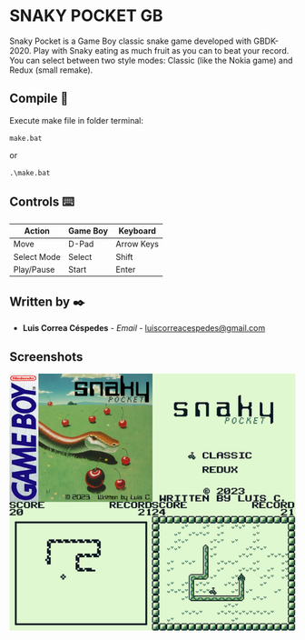 # SNAKY POCKET GB

Snaky Pocket is a Game Boy classic snake game developed with GBDK-2020. Play with Snaky eating as much fruit as you can to beat your record. You can select between two style modes: Classic (like the Nokia game) and Redux (small remake).

## Compile 🔧

Execute make file in folder terminal:

```
make.bat
```
or
```
.\make.bat
```

## Controls ⌨️

| Action  | Game Boy | Keyboard |
| ------------- | ------------- | ------------- |
| Move  | D-Pad  | Arrow Keys  |
| Select Mode | Select  | Shift  |
| Play/Pause  | Start  | Enter  |

## Written by ✒️

* **Luis Correa Céspedes** - *Email* - luiscorreacespedes@gmail.com

## Screenshots

![Screenshot](screenshot.png)

